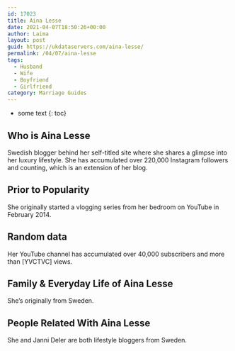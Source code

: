 ```yaml
---
id: 17023
title: Aina Lesse
date: 2021-04-07T18:50:26+00:00
author: Laima
layout: post
guid: https://ukdataservers.com/aina-lesse/
permalink: /04/07/aina-lesse
tags:
  - Husband
  - Wife
  - Boyfriend
  - Girlfriend
category: Marriage Guides
---
```


* some text
{: toc}


## Who is Aina Lesse
                  
                  
                  
Swedish blogger behind her self-titled site where she shares a glimpse into her luxury lifestyle. She has accumulated over 220,000 Instagram followers and counting, which is an extension of her blog.
                  
              
            
              
            
                
                
                
## Prior to Popularity
                  
                  
                  
She originally started a vlogging series from her bedroom on YouTube in February 2014.
                  
              
            
              
            
                
                
                
## Random data
                  
                  
                  
Her YouTube channel has accumulated over 40,000 subscribers and more than [YVCTVC] views.
                  
              
            
              
            
                
                
                
## Family & Everyday Life of Aina Lesse
                  
                  
                  
She&#8217;s originally from Sweden.
                  
              
            
              
            
                
                
                
## People Related With Aina Lesse
                  
                  
                  
She and Janni Deler are both lifestyle bloggers from Sweden.
                  
              
            
              
            
                
              
            
              
              
            
            
              
            
          
          
          